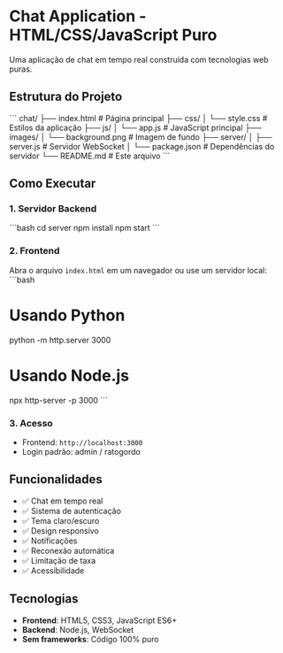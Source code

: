 # Chat Application - HTML/CSS/JavaScript Puro

Uma aplicação de chat em tempo real construída com tecnologias web puras.

## Estrutura do Projeto

\`\`\`
chat/
├── index.html              # Página principal
├── css/
│   └── style.css          # Estilos da aplicação
├── js/
│   └── app.js             # JavaScript principal
├── images/
│   └── background.png     # Imagem de fundo
├── server/
│   ├── server.js          # Servidor WebSocket
│   └── package.json       # Dependências do servidor
└── README.md              # Este arquivo
\`\`\`

## Como Executar

### 1. Servidor Backend
\`\`\`bash
cd server
npm install
npm start
\`\`\`

### 2. Frontend
Abra o arquivo `index.html` em um navegador ou use um servidor local:
\`\`\`bash
# Usando Python
python -m http.server 3000

# Usando Node.js
npx http-server -p 3000
\`\`\`

### 3. Acesso
- Frontend: `http://localhost:3000`
- Login padrão: admin / ratogordo

## Funcionalidades

- ✅ Chat em tempo real
- ✅ Sistema de autenticação
- ✅ Tema claro/escuro
- ✅ Design responsivo
- ✅ Notificações
- ✅ Reconexão automática
- ✅ Limitação de taxa
- ✅ Acessibilidade

## Tecnologias

- **Frontend**: HTML5, CSS3, JavaScript ES6+
- **Backend**: Node.js, WebSocket
- **Sem frameworks**: Código 100% puro
